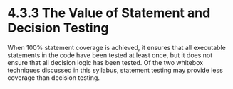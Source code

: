 # 4.3.3 The Value of Statement and Decision Testing

When 100% statement coverage is achieved, it ensures that all executable statements in the code have been tested at least once, but it does not ensure that all decision logic has been tested. Of the two whitebox techniques discussed in this syllabus, statement testing may provide less coverage than decision testing.



